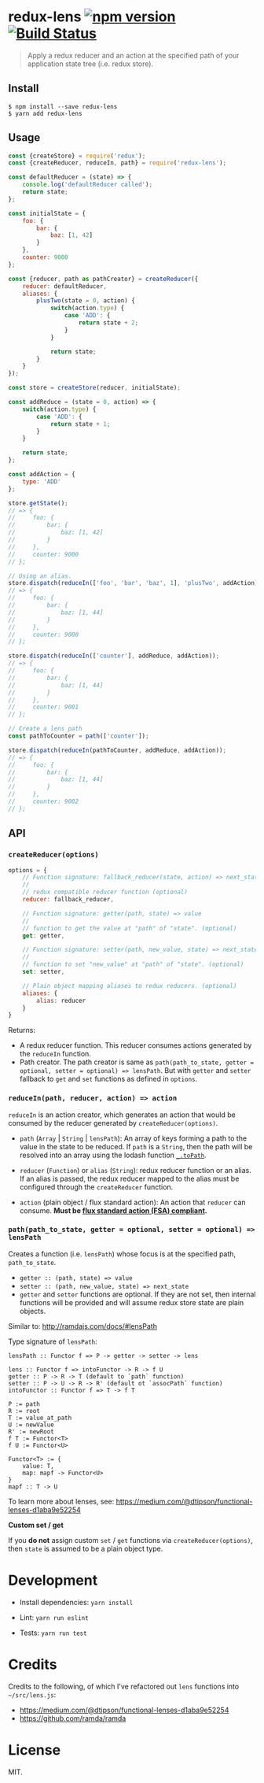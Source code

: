 # redux-lens [![npm version](https://img.shields.io/npm/v/redux-lens.svg?style=flat)](https://www.npmjs.com/package/redux-lens) [![Build Status](https://travis-ci.org/dashed/redux-lens.svg?branch=master)](https://travis-ci.org/dashed/redux-lens)

> Apply a redux reducer and an action at the specified path of your application state tree (i.e. redux store).

## Install

```
$ npm install --save redux-lens
$ yarn add redux-lens
```

## Usage

```js
const {createStore} = require('redux');
const {createReducer, reduceIn, path} = require('redux-lens');

const defaultReducer = (state) => {
    console.log('defaultReducer called');
    return state;
};

const initialState = {
    foo: {
        bar: {
            baz: [1, 42]
        }
    },
    counter: 9000
};

const {reducer, path as pathCreator} = createReducer({
    reducer: defaultReducer,
    aliases: {
        plusTwo(state = 0, action) {
            switch(action.type) {
                case 'ADD': {
                    return state + 2;
                }
            }

            return state;
        }
    }
});

const store = createStore(reducer, initialState);

const addReduce = (state = 0, action) => {
    switch(action.type) {
        case 'ADD': {
            return state + 1;
        }
    }

    return state;
};

const addAction = {
    type: 'ADD'
};

store.getState();
// => {
//     foo: {
//         bar: {
//             baz: [1, 42]
//         }
//     },
//     counter: 9000
// };

// Using an alias.
store.dispatch(reduceIn(['foo', 'bar', 'baz', 1], 'plusTwo', addAction));
// => {
//     foo: {
//         bar: {
//             baz: [1, 44]
//         }
//     },
//     counter: 9000
// };

store.dispatch(reduceIn(['counter'], addReduce, addAction));
// => {
//     foo: {
//         bar: {
//             baz: [1, 44]
//         }
//     },
//     counter: 9001
// };

// Create a lens path
const pathToCounter = path(['counter']);

store.dispatch(reduceIn(pathToCounter, addReduce, addAction));
// => {
//     foo: {
//         bar: {
//             baz: [1, 44]
//         }
//     },
//     counter: 9002
// };
```

## API

### `createReducer(options)`

```js
options = {
    // Function signature: fallback_reducer(state, action) => next_state
    //
    // redux compatible reducer function (optional)
    reducer: fallback_reducer,

    // Function signature: getter(path, state) => value
    //
    // function to get the value at "path" of "state". (optional)
    get: getter,

    // Function signature: setter(path, new_value, state) => next_state
    //
    // function to set "new_value" at "path" of "state". (optional)
    set: setter,

    // Plain object mapping aliases to redux reducers. (optional)
    aliases: {
        alias: reducer
    }
}
```

Returns:

- A redux reducer function. This reducer consumes actions generated by the `reduceIn` function.
- Path creator. The path creator is same as `path(path_to_state, getter = optional, setter = optional) => lensPath`. But with `getter` and `setter` fallback to `get` and `set` functions as defined in `options`.

### `reduceIn(path, reducer, action) => action`

`reduceIn` is an action creator, which generates an action that would be consumed by the reducer generated by `createReducer(options)`.

- `path` (`Array` | `String` | `lensPath`): An array of keys forming a path to the value in the state to be reduced. If `path` is a `String`, then the path will be resolved into an array using the lodash function [`_.toPath`](https://lodash.com/docs/4.17.4#toPath).

- `reducer` (`Function`) or `alias` (`String`): redux reducer function or an alias. If an alias is passed, the redux reducer mapped to the alias must be configured through the `createReducer` function.

- `action` (plain object / flux standard action): An action that `reducer` can consume. **Must be [flux standard action (FSA) compliant](https://github.com/acdlite/flux-standard-action).**

### `path(path_to_state, getter = optional, setter = optional) => lensPath`

Creates a function (i.e. `lensPath`) whose focus is at the specified path, `path_to_state`.

- `getter :: (path, state) => value`
- `setter :: (path, new_value, state) => next_state`
- `getter` and `setter` functions are optional. If they are not set, then internal functions will be provided and will assume redux store state are plain objects.

Similar to: http://ramdajs.com/docs/#lensPath

Type signature of `lensPath`:

```
lensPath :: Functor f => P -> getter -> setter -> lens

lens :: Functor f => intoFunctor -> R -> f U
getter :: P -> R -> T (default to `path` function)
setter :: P -> U -> R -> R' (default ot `assocPath` function)
intoFunctor :: Functor f => T -> f T

P := path
R := root
T := value_at_path
U := newValue
R' := newRoot
f T := Functor<T>
f U := Functor<U>

Functor<T> := {
    value: T,
    map: mapf -> Functor<U>
}
mapf :: T -> U
```

To learn more about lenses, see: https://medium.com/@dtipson/functional-lenses-d1aba9e52254

**Custom set / get**

If you **do not** assign custom `set` / `get` functions via `createReducer(options)`, then `state` is assumed to be a plain object type.


Development
===========

- Install dependencies: `yarn install`

- Lint: `yarn run eslint`

- Tests: `yarn run test`

Credits
=======

Credits to the following, of which I've refactored out `lens` functions into `~/src/lens.js`:

- https://medium.com/@dtipson/functional-lenses-d1aba9e52254
- https://github.com/ramda/ramda

License
=======

MIT.
